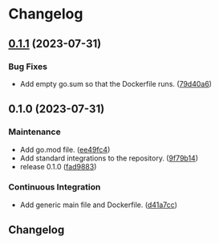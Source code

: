 # Changelog

## [0.1.1](https://github.com/ivanov-slk/tma-service-tester/compare/v0.1.0...v0.1.1) (2023-07-31)


### Bug Fixes

* Add empty go.sum so that the Dockerfile runs. ([79d40a6](https://github.com/ivanov-slk/tma-service-tester/commit/79d40a6bfa61c3a11b547f59ee0ff4ada3c967bd))

## 0.1.0 (2023-07-31)


### Maintenance

* Add go.mod file. ([ee49fc4](https://github.com/ivanov-slk/tma-service-tester/commit/ee49fc4e18ab2bbb202c73d051f508ff12c2d7de))
* Add standard integrations to the repository. ([9f79b14](https://github.com/ivanov-slk/tma-service-tester/commit/9f79b140bd21e7f1ced31b582d0c486ba5abff81))
* release 0.1.0 ([fad9883](https://github.com/ivanov-slk/tma-service-tester/commit/fad988364ec545ddee0e53d7975feff32b0ba965))


### Continuous Integration

* Add generic main file and Dockerfile. ([d41a7cc](https://github.com/ivanov-slk/tma-service-tester/commit/d41a7cce068fc79dbc82507728dc441cfd357019))

## Changelog
